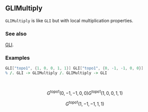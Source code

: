 ## GLIMultiply

`GLIMultiply` is like `GLI` but with local multiplication properties.

### See also

[GLI](GLI).

### Examples

```mathematica
GLI["topo1", {1, 0, 0, 1, 1}] GLI["topo1", {0, -1, -1, 0, 0}]
% /. GLI -> GLIMultiply /. GLIMultiply -> GLI 
  
 

```

$$G^{\text{topo1}}(0,-1,-1,0,0) G^{\text{topo1}}(1,0,0,1,1)$$

$$G^{\text{topo1}}(1,-1,-1,1,1)$$